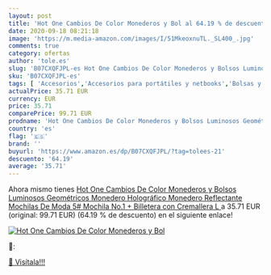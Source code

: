 ```yaml
---
layout: post
title: 'Hot One Cambios De Color Monederos y Bol al 64.19 % de descuento'
date: 2020-09-18 08:21:18
image: 'https://m.media-amazon.com/images/I/51MkeoxnuTL._SL400_.jpg'
comments: true
category: ofertas
author: 'tole.es'
slug: 'B07CXQFJPL-es Hot One Cambios De Color Monederos y Bolsos Luminosos...'
sku: 'B07CXQFJPL-es'
tags: [ 'Accesorios','Accesorios para portátiles y netbooks','Bolsas y fundas para portátiles y netbooks','Bolígrafos, lápices y útiles de escritura','Equipaje','Informática','Mochilas','Mochilas para portátiles y netbooks','Mochilas tipo casual','Oficina y papelería','Rotuladores permanentes','Rotuladores y subrayadores','mochila', ]
actualPrice: 35.71 EUR
currency: EUR
price: 35.71
comparePrice: 99.71 EUR
prodname: 'Hot One Cambios De Color Monederos y Bolsos Luminosos Geométricos Monedero Holográfico Monedero Reflectante Mochilas De Moda  5# Mochila No.1 + Billetera con Cremallera  L '
country: 'es'
flag: '🇪🇸'
brand: ''
buyurl: 'https://www.amazon.es/dp/B07CXQFJPL/?tag=tolees-21'
descuento: '64.19'
average: '35.71'
---
```


Ahora mismo tienes [Hot One Cambios De Color Monederos y Bolsos Luminosos Geométricos Monedero Holográfico Monedero Reflectante Mochilas De Moda  5# Mochila No.1 + Billetera con Cremallera  L ](https://www.amazon.es/dp/B07CXQFJPL/?tag=tolees-21) a 35.71 EUR (original: 99.71 EUR) (64.19 %  de descuento) en el siguiente enlace!

[![Hot One Cambios De Color Monederos y Bol](https://m.media-amazon.com/images/I/51MkeoxnuTL._SL400_.jpg)](https://www.amazon.es/dp/B07CXQFJPL/?tag=tolees-21)

🔎:


[🛒 Visítala!!!](https://www.amazon.es/dp/B07CXQFJPL/?tag=tolees-21)
